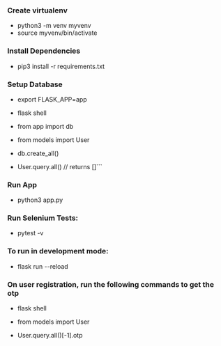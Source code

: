 ### Create virtualenv

- python3 -m venv myvenv
- source myvenv/bin/activate

### Install Dependencies

- pip3 install -r requirements.txt

### Setup Database

- export FLASK_APP=app

- flask shell

- from app import db

- from models import User

- db.create_all()

- User.query.all() // returns []```

### Run App

- python3 app.py

### Run Selenium Tests:

- pytest -v

### To run in development mode:

- flask run --reload

### On user registration, run the following commands to get the otp

- flask shell

- from models import User

- User.query.all()[-1].otp
